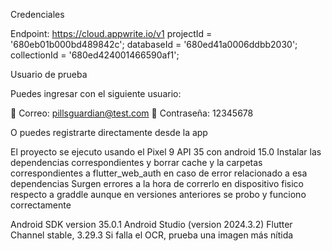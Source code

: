 Credenciales

Endpoint: https://cloud.appwrite.io/v1
projectId = '680eb01b000bd489842c';
databaseId = '680ed41a0006ddbb2030';
collectionId = '680ed424001466590af1';

Usuario de prueba

Puedes ingresar con el siguiente usuario:

📧 Correo: pillsguardian@test.com
🔑 Contraseña: 12345678

O puedes registrarte directamente desde la app

El proyecto se ejecuto usando el Pixel 9 API 35 con android 15.0
Instalar las dependencias correspondientes y borrar cache y la carpetas correspondientes a flutter_web_auth en caso de error relacionado
a esa dependencias
Surgen errores a la hora de correrlo en dispositivo fisico respecto a graddle aunque en versiones anteriores se probo y funciono correctamente

Android SDK version 35.0.1
Android Studio (version 2024.3.2)
Flutter Channel stable, 3.29.3
Si falla el OCR, prueba una imagen más nítida
